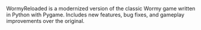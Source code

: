 WormyReloaded is a modernized version of the classic Wormy game written in Python with Pygame.
Includes new features, bug fixes, and gameplay improvements over the original.
